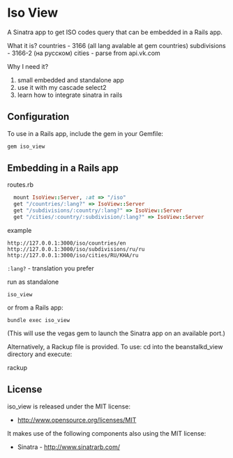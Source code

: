 Iso View
===============
A Sinatra app to get ISO codes query that can be embedded in a Rails app.

What it is?
countries       - 3166 (all lang avalable at gem countries)
subdivisions    - 3166-2 (на русском)
cities          - parse from api.vk.com

Why I need it?
1) small embedded and standalone app
2) use it with my cascade select2
3) learn how to integrate sinatra in rails


Configuration
-------------

To use in a Rails app, include the gem in your Gemfile:

``` ruby
gem iso_view
```


Embedding in a Rails app
------------------------

routes.rb

``` ruby
  mount IsoView::Server, :at => "/iso"
  get "/countries/:lang?" => IsoView::Server
  get "/subdivisions/:country/:lang?" => IsoView::Server
  get "/cities/:country/:subdivision/:lang?" => IsoView::Server
```

example

    http://127.0.0.1:3000/iso/countries/en
    http://127.0.0.1:3000/iso/subdivisions/ru/ru
    http://127.0.0.1:3000/iso/cities/RU/KHA/ru

`:lang?` - translation you prefer

run as standalone

    iso_view

or from a Rails app:

    bundle exec iso_view

(This will use the vegas gem to launch the Sinatra app on an available port.)

Alternatively, a Rackup file is provided.  To use: cd into the beanstalkd_view directory and execute:

rackup

License
------------------------

iso_view is released under the MIT license:

* http://www.opensource.org/licenses/MIT

It makes use of the following components also using the MIT license:

* Sinatra - http://www.sinatrarb.com/


